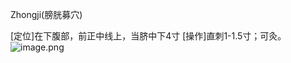 Zhongji(膀胱募穴)

[定位]在下腹部，前正中线上，当脐中下4寸
[操作]直刺1-1.5寸；可灸。
![image.png](https://picgo18719498306.oss-cn-guangzhou.aliyuncs.com/20250424005403156.png)

